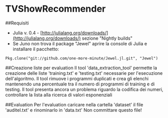 # TVShowRecommender

##Requisiti
* Julia v. 0.4 - [http://julialang.org/downloads/](http://julialang.org/downloads/) sezione "Nightly builds"
* Se Juno non trova il package "Jewel" aprire la console di Julia e installare il pacchetto:
```
Pkg.clone("git://github.com/one-more-minute/Jewel.jl.git", "Jewel")
```

##Creazione liste per evaluation
Il tool 'data_extraction_tool' permette la creazione delle liste 'training.txt' e 'testing.txt' necessarie per l'esecuzione dell'algoritmo.
Il tool rimuove i programmi duplicati e crea gli elenchi mantenendo una percentuale tra il numero di programmi di training e di testing.
Il tool presenta ancora un problema riguardo la codifica dei numeri, controllare la lista alla ricerca di valori esponenziali

##Evaluation
Per l'evaluation caricare nella cartella 'dataset' il file 'auditel.txt' e rinominarlo in 'data.txt'
Non committare questo file!